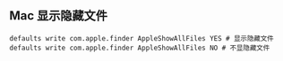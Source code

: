 ## Mac 显示隐藏文件

```shell
defaults write com.apple.finder AppleShowAllFiles YES # 显示隐藏文件
defaults write com.apple.finder AppleShowAllFiles NO # 不显隐藏文件
```


